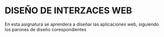 # DISEÑO DE INTERZACES WEB

En esta asignatura se aprendera a diseñar las aplicaciones web, siguiendo los parones de diseño corespondientes

